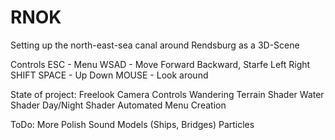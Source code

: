 # RNOK
Setting up the north-east-sea canal around Rendsburg as a 3D-Scene

Controls
ESC - Menu
WSAD - Move Forward Backward, Starfe Left Right
SHIFT SPACE - Up Down
MOUSE - Look around

State of project:
Freelook Camera Controls
Wandering Terrain Shader
Water Shader
Day/Night Shader
Automated Menu Creation

ToDo:
More Polish
Sound
Models (Ships, Bridges)
Particles
